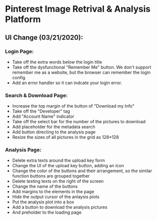 # Pinterest Image Retrival & Analysis Platform
## UI Change (03/21/2020):
### Login Page:
- Take off the extra words below the login title
- Take off the dysfunctional "Remember Me" button. We don't support remember me as a website, but the browser can remember the login config
- Add an error handler so it can indcate your login error.

### Search & Download Page:
- Increase the top margin of the button of "Download my Info"
- Take off the "Developer" tag
- Add "Account Name" indicator
- Take off the select bar for the number of the pictures to download
- Add placeholder for the metadata search
- Add button directing to the analysis page
- Resize the sizes of all pictures in the grid as 128*128 

### Analysis Page:
- Delete extra texts around the upload key form
- Change the UI of the upload key button, adding an icon
- Change the color of the buttons and their arrangement, so the similar function buttons are grouped together
- Delete testing texts on the right of the screen
- Change the name of the buttons
- Add margins to the elements in the page
- Hide the output cursor of the anlaysis plots
- Put the analysis plot into a box
- Add a button to download the analysis pictures
- And preholder to the loading page
